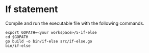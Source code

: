 # If statement
  
Compile and run the executable file with the following commands.

```
export GOPATH=<your workspace>/5-if-else
cd $GOPATH
go build -o bin/if-else src/if-else.go
bin/if-else
```

